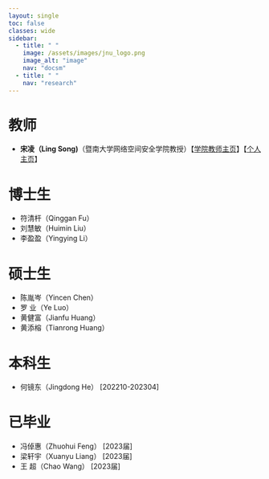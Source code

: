 ```yaml
---
layout: single
toc: false
classes: wide
sidebar:
  - title: " "
    image: /assets/images/jnu_logo.png
    image_alt: "image"
    nav: "docsm"
  - title: " "
    nav: "research"  
---
```


# 教师

- **宋凌（Ling Song)**（暨南大学网络空间安全学院教授）【[学院教师主页](https://cybsec.jnu.edu.cn/2023/1120/c39591a781833/page.htm)】【[个人主页](https://sites.google.com/view/ling-song/home)】


# 博士生

- 符清杆（Qinggan Fu）
- 刘慧敏（Huimin Liu）
- 李盈盈（Yingying Li）


# 硕士生

- 陈胤岑（Yincen Chen）
- 罗  业（Ye Luo）
- 黄健富（Jianfu Huang）
- 黄添榕（Tianrong Huang）


# 本科生

- 何镜东（Jingdong He）  [202210-202304]

# 已毕业

- 冯倬惠（Zhuohui Feng） [2023届]
- 梁轩宇（Xuanyu Liang） [2023届]
- 王  超（Chao Wang） [2023届]
